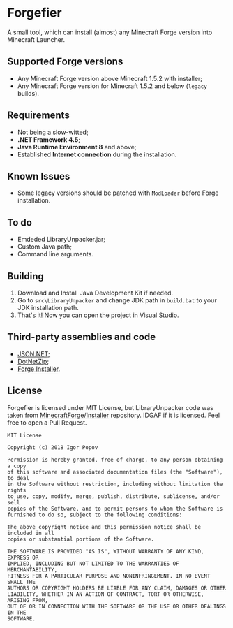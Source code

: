 # Forgefier

A small tool, which can install (almost) any Minecraft Forge version into Minecraft Launcher.

## Supported Forge versions

- Any Minecraft Forge version above Minecraft 1.5.2 with installer;
- Any Minecraft Forge version for Minecraft 1.5.2 and below (`legacy` builds).

## Requirements

- Not being a slow-witted;
- **.NET Framework 4.5**;
- **Java Runtime Environment 8** and above;
- Established **Internet connection** during the installation.

## Known Issues

- Some legacy versions should be patched with `ModLoader` before Forge installation.

## To do

- Emdeded LibraryUnpacker.jar;
- Custom Java path;
- Command line arguments.

## Building

1. Download and Install Java Development Kit if needed.
2. Go to `src\LibraryUnpacker` and change JDK path in `build.bat` to your JDK installation path.
3. That's it! Now you can open the project in Visual Studio.

## Third-party assemblies and code

- [JSON.NET](http://james.newtonking.com/json);
- [DotNetZip](https://github.com/haf/DotNetZip.Semverd);
- [Forge Installer](https://github.com/MinecraftForge/Installer/).

## License

Forgefier is licensed under MIT License, but LibraryUnpacker code was taken from [MinecraftForge/Installer](https://github.com/MinecraftForge/Installer/blob/2228c90908ea51c417dea631b9807618c6746f89/src/main/java/net/minecraftforge/installer/DownloadUtils.java) repository. IDGAF if it is licensed. Feel free to open a Pull Request.

```no-highlight
MIT License

Copyright (c) 2018 Igor Popov

Permission is hereby granted, free of charge, to any person obtaining a copy
of this software and associated documentation files (the "Software"), to deal
in the Software without restriction, including without limitation the rights
to use, copy, modify, merge, publish, distribute, sublicense, and/or sell
copies of the Software, and to permit persons to whom the Software is
furnished to do so, subject to the following conditions:

The above copyright notice and this permission notice shall be included in all
copies or substantial portions of the Software.

THE SOFTWARE IS PROVIDED "AS IS", WITHOUT WARRANTY OF ANY KIND, EXPRESS OR
IMPLIED, INCLUDING BUT NOT LIMITED TO THE WARRANTIES OF MERCHANTABILITY,
FITNESS FOR A PARTICULAR PURPOSE AND NONINFRINGEMENT. IN NO EVENT SHALL THE
AUTHORS OR COPYRIGHT HOLDERS BE LIABLE FOR ANY CLAIM, DAMAGES OR OTHER
LIABILITY, WHETHER IN AN ACTION OF CONTRACT, TORT OR OTHERWISE, ARISING FROM,
OUT OF OR IN CONNECTION WITH THE SOFTWARE OR THE USE OR OTHER DEALINGS IN THE
SOFTWARE.
```